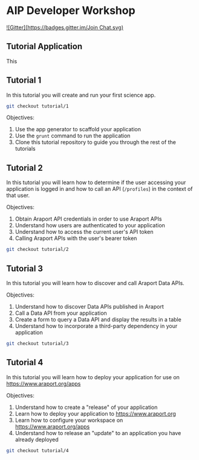 # AIP Developer Workshop
[![Gitter](https://badges.gitter.im/Join Chat.svg)](https://gitter.im/Arabidopsis-Information-Portal/workshop-tutorial-app?utm_source=badge&utm_medium=badge&utm_campaign=pr-badge&utm_content=badge)

## Tutorial Application

This 

## Tutorial 1

In this tutorial you will create and run your first science app.

```bash
git checkout tutorial/1
```

Objectives:

1. Use the app generator to scaffold your application
2. Use the `grunt` command to run the application
3. Clone this tutorial repository to guide you through the rest of the tutorials

## Tutorial 2

In this tutorial you will learn how to determine if the user accessing your
application is logged in and how to call an API (`/profiles`) in the context
of that user.

Objectives:

1. Obtain Araport API credentials in order to use Araport APIs
2. Understand how users are authenticated to your application
3. Understand how to access the current user's API token
4. Calling Araport APIs with the user's bearer token

```bash
git checkout tutorial/2
```

## Tutorial 3

In this tutorial you will learn how to discover and call Araport Data APIs.

Objectives:

1. Understand how to discover Data APIs published in Araport
2. Call a Data API from your application
3. Create a form to query a Data API and display the results in a table
4. Understand how to incorporate a third-party dependency in your application

```bash
git checkout tutorial/3
```

## Tutorial 4

In this tutorial you will learn how to deploy your application for use on
https://www.araport.org/apps

Objectives:

1. Understand how to create a "release" of your application
2. Learn how to deploy your application to https://www.araport.org
3. Learn how to configure your workspace on https://www.araport.org/apps
4. Understand how to release an "update" to an application you have already deployed

```bash
git checkout tutorial/4
```
